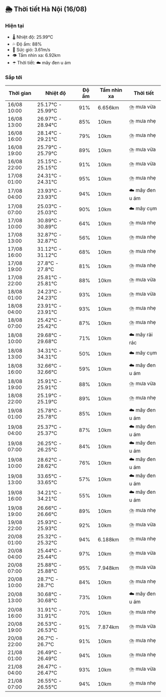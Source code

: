 ## 🌦️ Thời tiết Hà Nội (16/08)

### Hiện tại

- 🌡️ Nhiệt độ: 25.99℃
- 💦 Độ ẩm: 88%
- 💨 Sức gió: 3.61m/s
- 👁️ Tầm nhìn xa: 6.92km
- ☂️ Thời tiết: ☁️ mây đen u ám

### Sắp tới

| Thời gian | Nhiệt độ | Độ ẩm | Tầm nhìn xa | Thời tiết |
| --- | --- | --- | --- | --- |
| 16/08 10:00 | 25.17℃ - 25.99℃ | 91% | 6.656km | ⛈️ mưa vừa |
| 16/08 13:00 | 26.97℃ - 28.94℃ | 85% | 10km | ⛈️ mưa nhẹ |
| 16/08 16:00 | 28.14℃ - 29.21℃ | 79% | 10km | ⛈️ mưa nhẹ |
| 16/08 19:00 | 25.79℃ - 25.79℃ | 89% | 10km | ⛈️ mưa vừa |
| 16/08 22:00 | 25.15℃ - 25.15℃ | 91% | 10km | ⛈️ mưa vừa |
| 17/08 01:00 | 24.31℃ - 24.31℃ | 95% | 10km | ⛈️ mưa nhẹ |
| 17/08 04:00 | 23.93℃ - 23.93℃ | 94% | 10km | ☁️ mây đen u ám |
| 17/08 07:00 | 25.03℃ - 25.03℃ | 90% | 10km | ☁️ mây cụm |
| 17/08 10:00 | 30.89℃ - 30.89℃ | 64% | 10km | ⛈️ mưa nhẹ |
| 17/08 13:00 | 32.87℃ - 32.87℃ | 56% | 10km | ⛈️ mưa nhẹ |
| 17/08 16:00 | 31.12℃ - 31.12℃ | 68% | 10km | ⛈️ mưa nhẹ |
| 17/08 19:00 | 27.8℃ - 27.8℃ | 81% | 10km | ⛈️ mưa nhẹ |
| 17/08 22:00 | 25.81℃ - 25.81℃ | 88% | 10km | ⛈️ mưa vừa |
| 18/08 01:00 | 24.23℃ - 24.23℃ | 93% | 10km | ⛈️ mưa vừa |
| 18/08 04:00 | 23.91℃ - 23.91℃ | 93% | 10km | ⛈️ mưa nhẹ |
| 18/08 07:00 | 25.42℃ - 25.42℃ | 87% | 10km | ⛈️ mưa nhẹ |
| 18/08 10:00 | 29.68℃ - 29.68℃ | 71% | 10km | ☁️ mây rải rác |
| 18/08 13:00 | 34.31℃ - 34.31℃ | 50% | 10km | ☁️ mây cụm |
| 18/08 16:00 | 32.66℃ - 32.66℃ | 59% | 10km | ☁️ mây đen u ám |
| 18/08 19:00 | 25.91℃ - 25.91℃ | 88% | 10km | ⛈️ mưa vừa |
| 18/08 22:00 | 25.19℃ - 25.19℃ | 89% | 10km | ⛈️ mưa nhẹ |
| 19/08 01:00 | 25.78℃ - 25.78℃ | 85% | 10km | ☁️ mây đen u ám |
| 19/08 04:00 | 25.37℃ - 25.37℃ | 87% | 10km | ☁️ mây đen u ám |
| 19/08 07:00 | 26.25℃ - 26.25℃ | 84% | 10km | ☁️ mây đen u ám |
| 19/08 10:00 | 28.62℃ - 28.62℃ | 76% | 10km | ☁️ mây đen u ám |
| 19/08 13:00 | 33.65℃ - 33.65℃ | 57% | 10km | ☁️ mây đen u ám |
| 19/08 16:00 | 34.21℃ - 34.21℃ | 55% | 10km | ☁️ mây đen u ám |
| 19/08 19:00 | 26.66℃ - 26.66℃ | 89% | 10km | ⛈️ mưa nhẹ |
| 19/08 22:00 | 25.93℃ - 25.93℃ | 92% | 10km | ⛈️ mưa vừa |
| 20/08 01:00 | 25.32℃ - 25.32℃ | 94% | 6.188km | ⛈️ mưa nhẹ |
| 20/08 04:00 | 25.44℃ - 25.44℃ | 97% | 10km | ⛈️ mưa vừa |
| 20/08 07:00 | 25.88℃ - 25.88℃ | 95% | 7.948km | ⛈️ mưa vừa |
| 20/08 10:00 | 28.7℃ - 28.7℃ | 84% | 10km | ⛈️ mưa nhẹ |
| 20/08 13:00 | 30.68℃ - 30.68℃ | 73% | 10km | ☁️ mây đen u ám |
| 20/08 16:00 | 31.91℃ - 31.91℃ | 70% | 10km | ⛈️ mưa nhẹ |
| 20/08 19:00 | 26.53℃ - 26.53℃ | 91% | 7.874km | ⛈️ mưa vừa |
| 20/08 22:00 | 26.7℃ - 26.7℃ | 91% | 10km | ⛈️ mưa nhẹ |
| 21/08 01:00 | 26.49℃ - 26.49℃ | 94% | 10km | ⛈️ mưa nhẹ |
| 21/08 04:00 | 26.47℃ - 26.47℃ | 93% | 10km | ⛈️ mưa vừa |
| 21/08 07:00 | 26.55℃ - 26.55℃ | 94% | 10km | ⛈️ mưa nhẹ |
